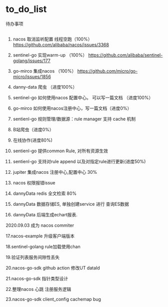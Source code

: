 # to_do_list
待办事项

##
1. nacos 取消监听配置 线程空跑（100%）
https://github.com/alibaba/nacos/issues/3368

2. sentinel-go 实现warm-up （100%）
https://github.com/alibaba/sentinel-golang/issues/177

3. go-mirco 集成nacos （100%）
https://github.com/micro/go-micro/issues/1856

4. danny-data 爬虫 （进度100%）

5. sentinel-go 如何使用nacos 配置中心。 可以写一篇文档 （进度100%）

6. go-mirco 如何使用nacos注册中心，写一篇文档（进度0%）

7. sentienl-go 规则管理/数据源：rule manager 支持 cache 机制

8. B站爬虫（进度0%）

9. 在线协作(进度80%)

10. sentienl-go 提供common Rule, 对所有资源生效

11. sentienl-go 支持对rule append 以及对指定rule进行更新(进度50%)

12. jupiter 集成nacos 注册中心,配置中心 30%

13. nacos 权限报错issue

14. dannyData redis 全文检索 80%

15. dannyData 数据存储ES, 单独创建service 进行 查询ES数据

16. dannyData 后端生成echart报表.

2020.09.03 成为 nacos commiter

17.nacos-example 升级客户端版本

18.sentinel-golang rule加载使用chan

19.验证列表服务间隙性丢失

20.nacos-go-sdk github action 修改UT dataId

21.nacos-go-sdk 指针类型设计

22.整理nacos 心跳 注册服务逻辑

23.nacos-go-sdk client_config cachemap bug
